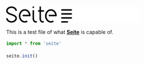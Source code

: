 <br><br>

<img src="../logo-light.svg#gh-light-mode-only" height="44px"/>
<img src="../logo-dark.svg#gh-dark-mode-only" height="44px"/>

<br>

This is a test file of what [**Seite**](.) is capable of.

```js
import * from 'seite'

seite.init()
```

<br>
